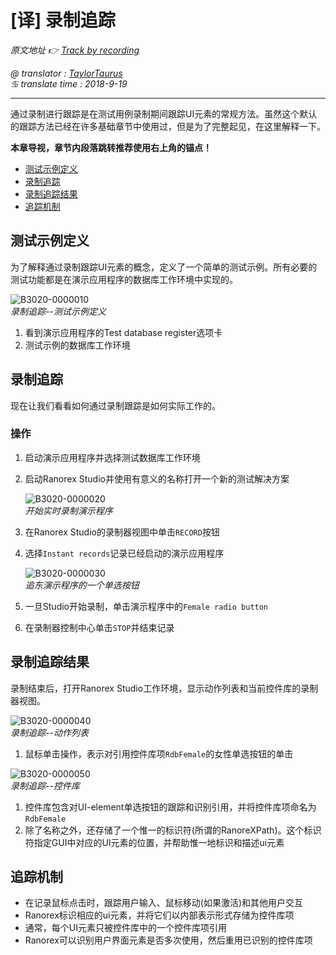 # [译] 录制追踪

*原文地址 👉 [Track by recording][0]*

*@ translator : [TaylorTaurus](https://github.com/taylortaurus)*    
*♋ translate time : 2018-9-19*    

---

通过录制进行跟踪是在测试用例录制期间跟踪UI元素的常规方法。虽然这个默认的跟踪方法已经在许多基础章节中使用过，但是为了完整起见，在这里解释一下。

**本章导视，章节内段落跳转推荐使用右上角的锚点！**

- [测试示例定义](#测试示例定义)
- [录制追踪](#录制追踪)
- [录制追踪结果](#录制追踪结果)
- [追踪机制](#追踪机制)  

## 测试示例定义

为了解释通过录制跟踪UI元素的概念，定义了一个简单的测试示例。所有必要的测试功能都是在演示应用程序的数据库工作环境中实现的。

![B3020-0000010](https://gitee.com/taylortaurus/RX_UserGuide_GitBook_Picbed/raw/master/TrackingUIEments/B3020-0000010.png)  
*录制追踪--测试示例定义*  

1. 看到演示应用程序的Test database register选项卡
2. 测试示例的数据库工作环境

## 录制追踪

现在让我们看看如何通过录制跟踪是如何实际工作的。

### 操作

1. 启动演示应用程序并选择测试数据库工作环境
2. 启动Ranorex Studio并使用有意义的名称打开一个新的测试解决方案

    ![B3020-0000020](https://gitee.com/taylortaurus/RX_UserGuide_GitBook_Picbed/raw/master/TrackingUIEments/B3020-0000020.png)  
    *开始实时录制演示程序*  

3. 在Ranorex Studio的录制器视图中单击`RECORD`按钮
4. 选择`Instant records`记录已经启动的演示应用程序

    ![B3020-0000030](https://gitee.com/taylortaurus/RX_UserGuide_GitBook_Picbed/raw/master/TrackingUIEments/B3020-0000030.png)  
    *追东演示程序的一个单选按钮*  

5. 一旦Studio开始录制，单击演示程序中的`Female radio button`
6. 在录制器控制中心单击`STOP`并结束记录

## 录制追踪结果

录制结束后，打开Ranorex Studio工作环境，显示动作列表和当前控件库的录制器视图。  

![B3020-0000040](https://gitee.com/taylortaurus/RX_UserGuide_GitBook_Picbed/raw/master/TrackingUIEments/B3020-0000040.png)  
*录制追踪--动作列表*  

1. 鼠标单击操作，表示对引用控件库项`RdbFemale`的女性单选按钮的单击

![B3020-0000050](https://gitee.com/taylortaurus/RX_UserGuide_GitBook_Picbed/raw/master/TrackingUIEments/B3020-0000050.png)  
*录制追踪--控件库*  

1. 控件库包含对UI-element单选按钮的跟踪和识别引用，并将控件库项命名为`RdbFemale`
2. 除了名称之外，还存储了一个惟一的标识符(所谓的RanoreXPath)。这个标识符指定GUI中对应的UI元素的位置，并帮助惟一地标识和描述ui元素

## 追踪机制

- 在记录鼠标点击时，跟踪用户输入、鼠标移动(如果激活)和其他用户交互
- Ranorex标识相应的ui元素，并将它们以内部表示形式存储为控件库项
- 通常，每个UI元素只被控件库中的一个控件库项引用
- Ranorex可以识别用户界面元素是否多次使用，然后重用已识别的控件库项

[0]: https://www.ranorex.com/help/latest/ranorex-studio-advanced/tracking-ui-elements/track-by-recording/
